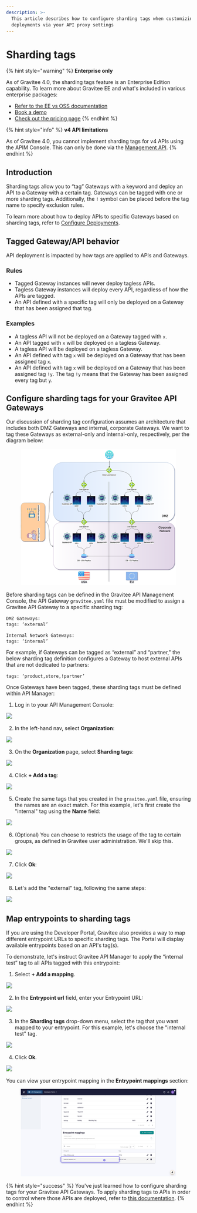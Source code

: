 ```yaml
---
description: >-
  This article describes how to configure sharding tags when customizing
  deployments via your API proxy settings
---
```


# Sharding tags

{% hint style="warning" %}
**Enterprise only**

As of Gravitee 4.0, the sharding tags feature is an Enterprise Edition capability. To learn more about Gravitee EE and what's included in various enterprise packages:

* [Refer to the EE vs OSS documentation](../../../overview/ee-vs-oss/)
* [Book a demo](https://app.gitbook.com/o/8qli0UVuPJ39JJdq9ebZ/s/rYZ7tzkLjFVST6ex6Jid/)
* [Check out the pricing page](https://www.gravitee.io/pricing)
{% endhint %}

{% hint style="info" %}
**v4 API limitations**

As of Gravitee 4.0, you cannot implement sharding tags for v4 APIs using the APIM Console. This can only be done via the [Management API](../../../reference/management-api-reference.md).&#x20;
{% endhint %}

## Introduction

Sharding tags allow you to “tag” Gateways with a keyword and deploy an API to a Gateway with a certain tag. Gateways can be tagged with one or more sharding tags. Additionally, the `!` symbol can be placed before the tag name to specify exclusion rules.&#x20;

To learn more about how to deploy APIs to specific Gateways based on sharding tags, refer to [Configure Deployments](../../../guides/api-configuration/v2-api-configuration/configure-general-proxy-settings.md#configure-deployments).

## Tagged Gateway/API behavior

API deployment is impacted by how tags are applied to APIs and Gateways.

### Rules

* Tagged Gateway instances will never deploy tagless APIs.
* Tagless Gateway instances will deploy every API, regardless of how the APIs are tagged.
* An API defined with a specific tag will only be deployed on a Gateway that has been assigned that tag.

### Examples

* A tagless API will not be deployed on a Gateway tagged with `x`.
* An API tagged with `x` will be deployed on a tagless Gateway.
* A tagless API will be deployed on a tagless Gateway.
* An API defined with tag `x` will be deployed on a Gateway that has been assigned tag `x`.
* An API defined with tag `x` will be deployed on a Gateway that has been assigned tag `!y`. The tag `!y` means that the Gateway has been assigned every tag but `y`.

## Configure sharding tags for your Gravitee API Gateways

Our discussion of sharding tag configuration assumes an architecture that includes both DMZ Gateways and internal, corporate Gateways. We want to tag these Gateways as external-only and internal-only, respectively, per the diagram below:

<figure><img src="../../../.gitbook/assets/Example architecture (1).png" alt=""><figcaption></figcaption></figure>

Before sharding tags can be defined in the Gravitee API Management Console, the API Gateway `gravitee.yaml` file must be modified to assign a Gravitee API Gateway to a specific sharding tag:

```
DMZ Gateways: 
tags: ‘external’
```

```
Internal Network Gateways:
tags: ‘internal’
```

For example, if Gateways can be tagged as “external” and “partner," the below sharding tag definition configures a Gateway to host external APIs that are not dedicated to partners:

```
tags: ‘product,store,!partner’
```

Once Gateways have been tagged, these sharding tags must be defined within API Manager:

1. Log in to your API Management Console:

![](https://dubble-prod-01.s3.amazonaws.com/assets/c04ad6f1-b85c-4196-bb64-dbcb62c22c97.png?0)

2. In the left-hand nav, select **Organization**:

![](https://d3q7ie80jbiqey.cloudfront.net/media/image/zoom/ed080e94-c73d-48a0-8c1c-6170de95b250/1/3.7037037037037/88.486842105263?0)

3. On the **Organization** page, select **Sharding tags**:

![](https://d3q7ie80jbiqey.cloudfront.net/media/image/zoom/ef5532a2-ba56-49ae-b438-041ed3ff5c9d/1.5/0.34722222222222/42.47618558114?0)

4. Click **+ Add a tag**:

![](https://d3q7ie80jbiqey.cloudfront.net/media/image/zoom/50391eb9-7eda-480f-97ce-4f86d6bfb9d7/1.5/84.548611111111/24.835526315789?0)

5. Create the same tags that you created in the `gravitee.yaml` file, ensuring the names are an exact match. For this example, let's first create the "internal" tag using the **Name** field:

![](https://d3q7ie80jbiqey.cloudfront.net/media/image/zoom/71721c67-2277-400a-b577-790311e3d38d/2.5/50/43.23516310307?0)

6. (Optional) You can choose to restricts the usage of the tag to certain groups, as defined in Gravitee user administration. We'll skip this.

![](https://d3q7ie80jbiqey.cloudfront.net/media/image/zoom/56135924-46cc-45a5-baf2-69e0e937ef5a/2.5/50/54.913651315789?0)

7. Click **Ok**:

![](https://d3q7ie80jbiqey.cloudfront.net/media/image/zoom/a27f351a-c1c3-44a5-ac8c-f6d15b4a7eba/2.5/60.272442853009/75.206448739035?0)

8. Let's add the "external" tag, following the same steps:

![](https://d3q7ie80jbiqey.cloudfront.net/media/image/zoom/ca600fb5-e338-48a4-ab61-9a12292442d9/2.5/84.548611111111/24.835526315789?0)

## Map entrypoints to sharding tags

If you are using the Developer Portal, Gravitee also provides a way to map different entrypoint URLs to specific sharding tags. The Portal will display available entrypoints based on an API's tag(s).

To demonstrate, let's instruct Gravitee API Manager to apply the “internal test” tag to all APIs tagged with this entrypoint:

1. &#x20;Select **+ Add a mapping**.

![](https://d3q7ie80jbiqey.cloudfront.net/media/image/zoom/8c0374a0-999f-43f2-bccb-61c507a001c8/1.5/84.548611111111/49.819401444788?0)

2. &#x20;In the **Entrypoint url** field, enter your Entrypoint URL:

![](https://d3q7ie80jbiqey.cloudfront.net/media/image/zoom/397a968c-5ae8-4d85-9b4c-5f534a0d9132/2/50/49.980650154799?0)

3. In the **Sharding tags** drop-down menu, select the tag that you want mapped to your entrypoint. For this example, let's choose the "internal test" tag.

![](https://d3q7ie80jbiqey.cloudfront.net/media/image/zoom/505ea3bc-5fb0-4bbe-8d8b-229e67f1f7c7/1/50/50?0)

4. Click **Ok**.

![](https://d3q7ie80jbiqey.cloudfront.net/media/image/zoom/23db58e8-6576-49aa-a51f-9fdcd37073cb/1.5/60.272442853009/69.892447110423?0)

You can view your entrypoint mapping in the **Entrypoint mappings** section:

<figure><img src="../../../.gitbook/assets/image (48).png" alt=""><figcaption></figcaption></figure>

{% hint style="success" %}
You've just learned how to configure sharding tags for your Gravitee API Gateways. To apply sharding tags to APIs in order to control where those APIs are deployed, refer to [this documentation](../../../guides/api-configuration/v2-api-configuration/configure-general-proxy-settings.md#configure-deployments).
{% endhint %}
